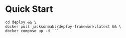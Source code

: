 # Quick Start
``` git clone https://github.com/jacksonlmakl/deploy && \
cd deploy && \
docker pull jacksonmakl/deploy-framework:latest && \
docker compose up -d ```

